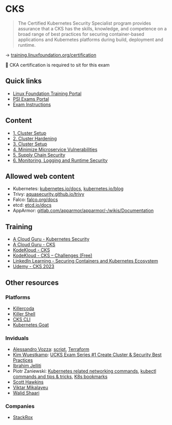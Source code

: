 #  CKS

> The Certified Kubernetes Security Specialist program provides assurance that a CKS has the skills, knowledge, and competence on a broad range of best practices for securing container-based applications and Kubernetes platforms during build, deployment and runtime.

→ [training.linuxfoundation.org/certification](https://training.linuxfoundation.org/certification/certified-kubernetes-security-specialist/)

🚩 CKA certification is required to sit for this exam

## Quick links

* [Linux Foundation Training Portal](https://trainingportal.linuxfoundation.org/learn/dashboard)
* [PSI Exams Portal](https://test-takers.psiexams.com/linux/manage/my-tests)
* [Exam Instructions](https://docs.linuxfoundation.org/tc-docs/certification/important-instructions-cks)

## Content

* [1. Cluster Setup](1-cluster-setup.md)
* [2. Cluster Hardening](2-cluster-hardening.md)
* [3. Cluster Setup](3-system-hardening.md)
* [4. Minimize Microservice Vulnerabilities](4-minimize-microservice-vulnerabilities.md)
* [5. Supply Chain Security](5-supply-chain-security.md)
* [6. Monitoring, Logging and Runtime Security](6-monitoring-logging-runtime-security.md)

## Allowed web content

* Kubernetes: [kubernetes.io/docs](https://kubernetes.io/docs/), [kubernetes.io/blog](https://kubernetes.io/blog/)
* Trivy: [aquasecurity.github.io/trivy](https://aquasecurity.github.io/trivy/)
* Falco: [falco.org/docs](https://falco.org/docs/)
* etcd: [etcd.io/docs](https://etcd.io/docs/)
* AppArmor: [gitlab.com/apparmor/apparmor/-/wikis/Documentation](https://gitlab.com/apparmor/apparmor/-/wikis/Documentation)

## Training

* [A Cloud Guru - Kubernetes Security](https://learn.acloud.guru/course/7d2c29e7-cdb2-4f44-8744-06332f47040e/dashboard)
* [A Cloud Guru - CKS](https://learn.acloud.guru/course/certified-kubernetes-security-specialist/dashboard)
* [KodeKloud - CKS](https://kodekloud.com/courses/certified-kubernetes-security-specialist-cks/)
* [KodeKloud - CKS – Challenges (Free)](https://kodekloud.com/courses/certified-kubernetes-security-specialist-cks/)
* [LinkedIn Learning - Securing Containers and Kubernetes Ecosystem](https://www.linkedin.com/learning/securing-containers-and-kubernetes-ecosystem/protect-your-containers-and-kubernetes-ecosystem)
* [Udemy - CKS 2023](https://www.udemy.com/course/certified-kubernetes-security-specialist/)

## Other resources

### Platforms

* [Killercoda](https://killercoda.com/killer-shell-cks)
* [Killer Shell](https://github.com/killer-sh/cks-course-environment)
* [CKS CLI](https://cks.kubernetes.tn/)
* [Kubernetes Goat](https://madhuakula.com/kubernetes-goat/)

### Inviduals

* [Alessandro Vozza](https://medium.com/@ams0): [script](https://gist.githubusercontent.com/ams0/0e57d15d53782c2c2259cce8545caa70/raw/d4e0686e4dc068ea146717af5d5a7be3dab97a4c/kubeadm-containerd.sh), [Terraform](https://github.com/ams0/CKS/blob/main/kubeadm-containerd-multinode/readme.md)
* [Kim Wuestkamp](https://wuestkamp.medium.com/): [UCKS Exam Series #1 Create Cluster & Security Best Practices](https://itnext.io/cks-exam-series-1-create-cluster-security-best-practices-50e35aaa67ae)
* [Ibrahim Jelliti](https://github.com/ibrahimjelliti/CKSS-Certified-Kubernetes-Security-Specialist)
* Piotr Zaniewski: [Kubernetes related networking commands](https://gist.github.com/Piotr1215/23cf678d74079f98dc7be731e6a3f1d1#file-cka-networking-commands-md), [kubectl commands and tips & tricks](https://gist.github.com/Piotr1215/443fb83c89958139f0c67ec70b111da2#file-kubectl-commands-md), [K8s bookmarks](https://gist.github.com/Piotr1215/016ba7218a1a949574786fb9b92382c1#file-k8s-bookmarks-cka-ckad-html)
* [Scott Hawkins](https://github.com/echoboomer/k8s-cks-notes)
* [Viktar Mikalayeu](https://github.com/ViktorUJ/cks)
* [Walid Shaari](https://github.com/walidshaari/Certified-Kubernetes-Security-Specialist)

### Companies

* [StackRox](https://github.com/stackrox/Kubernetes_Security_Specialist_Study_Guide)
